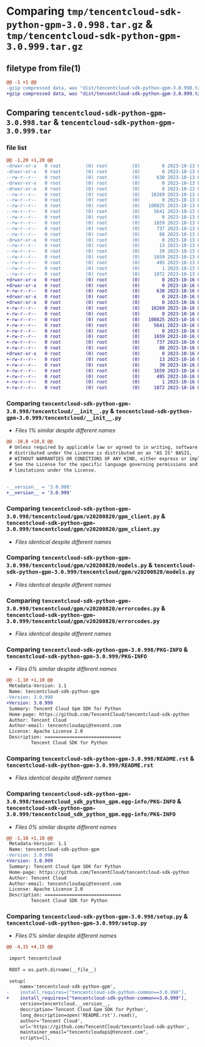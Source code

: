 # Comparing `tmp/tencentcloud-sdk-python-gpm-3.0.998.tar.gz` & `tmp/tencentcloud-sdk-python-gpm-3.0.999.tar.gz`

## filetype from file(1)

```diff
@@ -1 +1 @@
-gzip compressed data, was "dist/tencentcloud-sdk-python-gpm-3.0.998.tar", last modified: Fri Oct 13 00:28:50 2023, max compression
+gzip compressed data, was "dist/tencentcloud-sdk-python-gpm-3.0.999.tar", last modified: Mon Oct 16 00:28:12 2023, max compression
```

## Comparing `tencentcloud-sdk-python-gpm-3.0.998.tar` & `tencentcloud-sdk-python-gpm-3.0.999.tar`

### file list

```diff
@@ -1,20 +1,20 @@
-drwxr-xr-x   0 root         (0) root         (0)        0 2023-10-13 00:28:50.000000 tencentcloud-sdk-python-gpm-3.0.998/
-drwxr-xr-x   0 root         (0) root         (0)        0 2023-10-13 00:28:50.000000 tencentcloud-sdk-python-gpm-3.0.998/tencentcloud/
--rw-r--r--   0 root         (0) root         (0)      630 2023-10-13 00:28:50.000000 tencentcloud-sdk-python-gpm-3.0.998/tencentcloud/__init__.py
-drwxr-xr-x   0 root         (0) root         (0)        0 2023-10-13 00:28:50.000000 tencentcloud-sdk-python-gpm-3.0.998/tencentcloud/gpm/
-drwxr-xr-x   0 root         (0) root         (0)        0 2023-10-13 00:28:50.000000 tencentcloud-sdk-python-gpm-3.0.998/tencentcloud/gpm/v20200820/
--rw-r--r--   0 root         (0) root         (0)    18269 2023-10-13 00:28:50.000000 tencentcloud-sdk-python-gpm-3.0.998/tencentcloud/gpm/v20200820/gpm_client.py
--rw-r--r--   0 root         (0) root         (0)        0 2023-10-13 00:28:50.000000 tencentcloud-sdk-python-gpm-3.0.998/tencentcloud/gpm/v20200820/__init__.py
--rw-r--r--   0 root         (0) root         (0)   100825 2023-10-13 00:28:50.000000 tencentcloud-sdk-python-gpm-3.0.998/tencentcloud/gpm/v20200820/models.py
--rw-r--r--   0 root         (0) root         (0)     5641 2023-10-13 00:28:50.000000 tencentcloud-sdk-python-gpm-3.0.998/tencentcloud/gpm/v20200820/errorcodes.py
--rw-r--r--   0 root         (0) root         (0)        0 2023-10-13 00:28:50.000000 tencentcloud-sdk-python-gpm-3.0.998/tencentcloud/gpm/__init__.py
--rw-r--r--   0 root         (0) root         (0)     1659 2023-10-13 00:28:50.000000 tencentcloud-sdk-python-gpm-3.0.998/PKG-INFO
--rw-r--r--   0 root         (0) root         (0)      737 2023-10-13 00:28:50.000000 tencentcloud-sdk-python-gpm-3.0.998/README.rst
--rw-r--r--   0 root         (0) root         (0)       88 2023-10-13 00:28:50.000000 tencentcloud-sdk-python-gpm-3.0.998/setup.cfg
-drwxr-xr-x   0 root         (0) root         (0)        0 2023-10-13 00:28:50.000000 tencentcloud-sdk-python-gpm-3.0.998/tencentcloud_sdk_python_gpm.egg-info/
--rw-r--r--   0 root         (0) root         (0)       13 2023-10-13 00:28:50.000000 tencentcloud-sdk-python-gpm-3.0.998/tencentcloud_sdk_python_gpm.egg-info/top_level.txt
--rw-r--r--   0 root         (0) root         (0)       39 2023-10-13 00:28:50.000000 tencentcloud-sdk-python-gpm-3.0.998/tencentcloud_sdk_python_gpm.egg-info/requires.txt
--rw-r--r--   0 root         (0) root         (0)     1659 2023-10-13 00:28:50.000000 tencentcloud-sdk-python-gpm-3.0.998/tencentcloud_sdk_python_gpm.egg-info/PKG-INFO
--rw-r--r--   0 root         (0) root         (0)      495 2023-10-13 00:28:50.000000 tencentcloud-sdk-python-gpm-3.0.998/tencentcloud_sdk_python_gpm.egg-info/SOURCES.txt
--rw-r--r--   0 root         (0) root         (0)        1 2023-10-13 00:28:50.000000 tencentcloud-sdk-python-gpm-3.0.998/tencentcloud_sdk_python_gpm.egg-info/dependency_links.txt
--rw-r--r--   0 root         (0) root         (0)     1072 2023-10-13 00:28:50.000000 tencentcloud-sdk-python-gpm-3.0.998/setup.py
+drwxr-xr-x   0 root         (0) root         (0)        0 2023-10-16 00:28:12.000000 tencentcloud-sdk-python-gpm-3.0.999/
+drwxr-xr-x   0 root         (0) root         (0)        0 2023-10-16 00:28:12.000000 tencentcloud-sdk-python-gpm-3.0.999/tencentcloud/
+-rw-r--r--   0 root         (0) root         (0)      630 2023-10-16 00:28:11.000000 tencentcloud-sdk-python-gpm-3.0.999/tencentcloud/__init__.py
+drwxr-xr-x   0 root         (0) root         (0)        0 2023-10-16 00:28:12.000000 tencentcloud-sdk-python-gpm-3.0.999/tencentcloud/gpm/
+drwxr-xr-x   0 root         (0) root         (0)        0 2023-10-16 00:28:12.000000 tencentcloud-sdk-python-gpm-3.0.999/tencentcloud/gpm/v20200820/
+-rw-r--r--   0 root         (0) root         (0)    18269 2023-10-16 00:28:11.000000 tencentcloud-sdk-python-gpm-3.0.999/tencentcloud/gpm/v20200820/gpm_client.py
+-rw-r--r--   0 root         (0) root         (0)        0 2023-10-16 00:28:11.000000 tencentcloud-sdk-python-gpm-3.0.999/tencentcloud/gpm/v20200820/__init__.py
+-rw-r--r--   0 root         (0) root         (0)   100825 2023-10-16 00:28:11.000000 tencentcloud-sdk-python-gpm-3.0.999/tencentcloud/gpm/v20200820/models.py
+-rw-r--r--   0 root         (0) root         (0)     5641 2023-10-16 00:28:11.000000 tencentcloud-sdk-python-gpm-3.0.999/tencentcloud/gpm/v20200820/errorcodes.py
+-rw-r--r--   0 root         (0) root         (0)        0 2023-10-16 00:28:11.000000 tencentcloud-sdk-python-gpm-3.0.999/tencentcloud/gpm/__init__.py
+-rw-r--r--   0 root         (0) root         (0)     1659 2023-10-16 00:28:12.000000 tencentcloud-sdk-python-gpm-3.0.999/PKG-INFO
+-rw-r--r--   0 root         (0) root         (0)      737 2023-10-16 00:28:11.000000 tencentcloud-sdk-python-gpm-3.0.999/README.rst
+-rw-r--r--   0 root         (0) root         (0)       88 2023-10-16 00:28:12.000000 tencentcloud-sdk-python-gpm-3.0.999/setup.cfg
+drwxr-xr-x   0 root         (0) root         (0)        0 2023-10-16 00:28:12.000000 tencentcloud-sdk-python-gpm-3.0.999/tencentcloud_sdk_python_gpm.egg-info/
+-rw-r--r--   0 root         (0) root         (0)       13 2023-10-16 00:28:12.000000 tencentcloud-sdk-python-gpm-3.0.999/tencentcloud_sdk_python_gpm.egg-info/top_level.txt
+-rw-r--r--   0 root         (0) root         (0)       39 2023-10-16 00:28:12.000000 tencentcloud-sdk-python-gpm-3.0.999/tencentcloud_sdk_python_gpm.egg-info/requires.txt
+-rw-r--r--   0 root         (0) root         (0)     1659 2023-10-16 00:28:12.000000 tencentcloud-sdk-python-gpm-3.0.999/tencentcloud_sdk_python_gpm.egg-info/PKG-INFO
+-rw-r--r--   0 root         (0) root         (0)      495 2023-10-16 00:28:12.000000 tencentcloud-sdk-python-gpm-3.0.999/tencentcloud_sdk_python_gpm.egg-info/SOURCES.txt
+-rw-r--r--   0 root         (0) root         (0)        1 2023-10-16 00:28:12.000000 tencentcloud-sdk-python-gpm-3.0.999/tencentcloud_sdk_python_gpm.egg-info/dependency_links.txt
+-rw-r--r--   0 root         (0) root         (0)     1072 2023-10-16 00:28:11.000000 tencentcloud-sdk-python-gpm-3.0.999/setup.py
```

### Comparing `tencentcloud-sdk-python-gpm-3.0.998/tencentcloud/__init__.py` & `tencentcloud-sdk-python-gpm-3.0.999/tencentcloud/__init__.py`

 * *Files 1% similar despite different names*

```diff
@@ -10,8 +10,8 @@
 # Unless required by applicable law or agreed to in writing, software
 # distributed under the License is distributed on an "AS IS" BASIS,
 # WITHOUT WARRANTIES OR CONDITIONS OF ANY KIND, either express or implied.
 # See the License for the specific language governing permissions and
 # limitations under the License.
 
 
-__version__ = '3.0.998'
+__version__ = '3.0.999'
```

### Comparing `tencentcloud-sdk-python-gpm-3.0.998/tencentcloud/gpm/v20200820/gpm_client.py` & `tencentcloud-sdk-python-gpm-3.0.999/tencentcloud/gpm/v20200820/gpm_client.py`

 * *Files identical despite different names*

### Comparing `tencentcloud-sdk-python-gpm-3.0.998/tencentcloud/gpm/v20200820/models.py` & `tencentcloud-sdk-python-gpm-3.0.999/tencentcloud/gpm/v20200820/models.py`

 * *Files identical despite different names*

### Comparing `tencentcloud-sdk-python-gpm-3.0.998/tencentcloud/gpm/v20200820/errorcodes.py` & `tencentcloud-sdk-python-gpm-3.0.999/tencentcloud/gpm/v20200820/errorcodes.py`

 * *Files identical despite different names*

### Comparing `tencentcloud-sdk-python-gpm-3.0.998/PKG-INFO` & `tencentcloud-sdk-python-gpm-3.0.999/PKG-INFO`

 * *Files 0% similar despite different names*

```diff
@@ -1,10 +1,10 @@
 Metadata-Version: 1.1
 Name: tencentcloud-sdk-python-gpm
-Version: 3.0.998
+Version: 3.0.999
 Summary: Tencent Cloud Gpm SDK for Python
 Home-page: https://github.com/TencentCloud/tencentcloud-sdk-python
 Author: Tencent Cloud
 Author-email: tencentcloudapi@tencent.com
 License: Apache License 2.0
 Description: ============================
         Tencent Cloud SDK for Python
```

### Comparing `tencentcloud-sdk-python-gpm-3.0.998/README.rst` & `tencentcloud-sdk-python-gpm-3.0.999/README.rst`

 * *Files identical despite different names*

### Comparing `tencentcloud-sdk-python-gpm-3.0.998/tencentcloud_sdk_python_gpm.egg-info/PKG-INFO` & `tencentcloud-sdk-python-gpm-3.0.999/tencentcloud_sdk_python_gpm.egg-info/PKG-INFO`

 * *Files 0% similar despite different names*

```diff
@@ -1,10 +1,10 @@
 Metadata-Version: 1.1
 Name: tencentcloud-sdk-python-gpm
-Version: 3.0.998
+Version: 3.0.999
 Summary: Tencent Cloud Gpm SDK for Python
 Home-page: https://github.com/TencentCloud/tencentcloud-sdk-python
 Author: Tencent Cloud
 Author-email: tencentcloudapi@tencent.com
 License: Apache License 2.0
 Description: ============================
         Tencent Cloud SDK for Python
```

### Comparing `tencentcloud-sdk-python-gpm-3.0.998/setup.py` & `tencentcloud-sdk-python-gpm-3.0.999/setup.py`

 * *Files 0% similar despite different names*

```diff
@@ -4,15 +4,15 @@
 
 import tencentcloud
 
 ROOT = os.path.dirname(__file__)
 
 setup(
     name='tencentcloud-sdk-python-gpm',
-    install_requires=["tencentcloud-sdk-python-common==3.0.998"],
+    install_requires=["tencentcloud-sdk-python-common==3.0.999"],
     version=tencentcloud.__version__,
     description='Tencent Cloud Gpm SDK for Python',
     long_description=open('README.rst').read(),
     author='Tencent Cloud',
     url='https://github.com/TencentCloud/tencentcloud-sdk-python',
     maintainer_email="tencentcloudapi@tencent.com",
     scripts=[],
```

